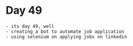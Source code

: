 # Day 49
    - its day 49, well
    - creating a bot to automate job application
    - using selenium on applying jobs on linkedin
    